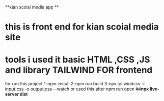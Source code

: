 **kian scoial media app **
# this is front end for kian scoial media site 
# tools i used it basic HTML ,CSS ,JS and library **TAILWIND** FOR frontend 
for run this project 
1-npm install
2-npm run build
3-npx tailwindcss -i [input.css](http://_vscodecontentref_/0) -o [output.css](http://_vscodecontentref_/1) --watch
or used this after npm run open 
##**npx live-server dist**
